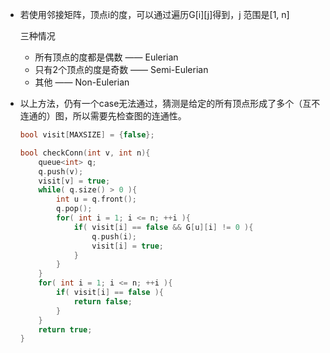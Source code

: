 *   若使用邻接矩阵，顶点i的度，可以通过遍历G[i][j]得到，j 范围是[1, n]

	三种情况
	
	*   所有顶点的度都是偶数    ——  Eulerian
	*   只有2个顶点的度是奇数   ——  Semi-Eulerian
	*   其他                    ——  Non-Eulerian
	
*   以上方法，仍有一个case无法通过，猜测是给定的所有顶点形成了多个（互不连通的）图，所以需要先检查图的连通性。

	```cpp
	bool visit[MAXSIZE] = {false};
	
	bool checkConn(int v, int n){
		queue<int> q;
		q.push(v);
		visit[v] = true;
		while( q.size() > 0 ){
			int u = q.front();
			q.pop();
			for( int i = 1; i <= n; ++i ){
				if( visit[i] == false && G[u][i] != 0 ){
					q.push(i);
					visit[i] = true;
				}
			}
		}
		for( int i = 1; i <= n; ++i ){
			if( visit[i] == false ){
				return false;
			}
		}
		return true;
	}
	```
